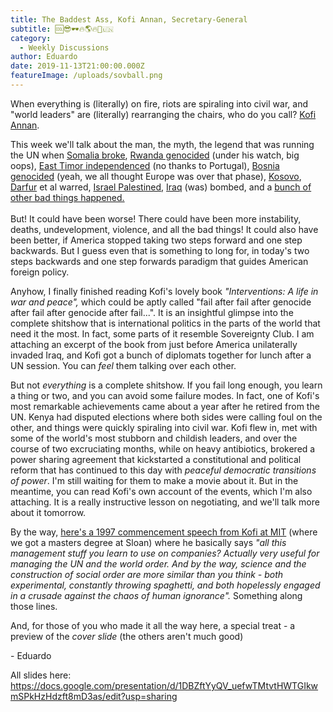 ```yaml
---
title: The Baddest Ass, Kofi Annan, Secretary-General
subtitle: 🆒😎🕶️🔥🌎🔥🚒🇺🇳
category:
  - Weekly Discussions
author: Eduardo
date: 2019-11-13T21:00:00.000Z
featureImage: /uploads/sovball.png
---
```

When everything is (literally) on fire, riots are spiraling into civil war, and "world leaders" are (literally) rearranging the chairs, who do you call? [Kofi Annan](https://en.wikipedia.org/wiki/Kofi_Annan).

This week we'll talk about the man, the myth, the legend that was running the UN when [Somalia broke](https://en.wikipedia.org/wiki/Somali_Civil_War), [Rwanda genocided](https://en.wikipedia.org/wiki/Rwandan_genocide) (under his watch, big oops), [East Timor independenced](https://en.wikipedia.org/wiki/East_Timor#Indonesian_occupation_(1975%E2%80%931999)) (no thanks to Portugal), [Bosnia genocided](https://en.wikipedia.org/wiki/Bosnian_genocide) (yeah, we all thought Europe was over that phase), [Kosovo](https://en.wikipedia.org/wiki/Kosovo_War), [Darfur](https://en.wikipedia.org/wiki/War_in_Darfur) et al warred, [Israel Palestined](https://en.wikipedia.org/wiki/Israeli%E2%80%93Palestinian_conflict), [Iraq](https://en.wikipedia.org/wiki/Iraq_War) (was) bombed, and a [bunch of other bad things happened.](https://www.google.com/search?q=bad+things+that+happened+under+kofi+annan&oq=bad+things+that+happened+under+kofi+annan)\
\
But! It could have been worse! There could have been more instability, deaths, undevelopment, violence, and all the bad things! It could also have been better, if America stopped taking two steps forward and one step backwards. But I guess even that is something to long for, in today's two steps backwards and one step forwards paradigm that guides American foreign policy.

Anyhow, I finally finished reading Kofi's lovely book *"Interventions: A life in war and peace",* which could be aptly called "fail after fail after genocide after fail after genocide after fail...". It is an insightful glimpse into the complete shitshow that is international politics in the parts of the world that need it the most. In fact, some parts of it resemble Sovereignty Club. I am attaching an excerpt of the book from just before America unilaterally invaded Iraq, and Kofi got a bunch of diplomats together for lunch after a UN session. You can *feel* them talking over each other.

But not *everything* is a complete shitshow. If you fail long enough, you learn a thing or two, and you can avoid some failure modes. In fact, one of Kofi's most remarkable achievements came about a year after he retired from the UN. Kenya had disputed elections where both sides were calling foul on the other, and things were quickly spiraling into civil war. Kofi flew in, met with some of the world's most stubborn and childish leaders, and over the course of two excruciating months, while on heavy antibiotics, brokered a power sharing agreement that kickstarted a constitutional and political reform that has continued to this day with *peaceful democratic transitions of power*. I'm still waiting for them to make a movie about it. But in the meantime, you can read Kofi's own account of the events, which I'm also attaching. It is a really instructive lesson on negotiating, and we'll talk more about it tomorrow.

By the way, [here's a 1997 commencement speech from Kofi at MIT](https://www.youtube.com/watch?v=J0iyJgcA0bI) (where we got a masters degree at Sloan) where he basically says *"all this management stuff you learn to use on companies? Actually very useful for managing the UN and the world order. And by the way, science and the construction of social order are more similar than you think - both experimental, constantly throwing spaghetti, and both hopelessly engaged in a crusade against the chaos of human ignorance".* Something along those lines.

And, for those of you who made it all the way here, a special treat - a preview of the *cover slide* (the others aren't much good)

\- Eduardo

All slides here: https://docs.google.com/presentation/d/1DBZftYyQV_uefwTMtvtHWTGIkwmSPkHzHdzft8mD3as/edit?usp=sharing
